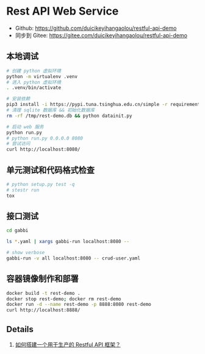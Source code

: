 # Rest API Web Service

- Github: <https://github.com/duicikeyihangaolou/restful-api-demo>
- 同步到 Gitee: <https://gitee.com/duicikeyihangaolou/restful-api-demo>

## 本地调试

```bash
# 创建 python 虚拟环境
python -m virtualenv .venv
# 进入 python 虚拟环境
. .venv/bin/activate

# 安装依赖
pip3 install -i https://pypi.tuna.tsinghua.edu.cn/simple -r requirements.txt
# 清理 sqlite 数据库 && 初始化数据库
rm -rf /tmp/rest-demo.db && python datainit.py

# 启动 web 服务
python run.py
# python run.py 0.0.0.0 8080
# 尝试访问
curl http://localhost:8080/
```

## 单元测试和代码格式检查

```bash
# python setup.py test -q
# stestr run
tox
```

## 接口测试

```bash
cd gabbi

ls *.yaml | xargs gabbi-run localhost:8080 --

# show verbose
gabbi-run -v all localhost:8080 -- crud-user.yaml
```

## 容器镜像制作和部署

```bash
docker build -t rest-demo .
docker stop rest-demo; docker rm rest-demo
docker run -d --name rest-demo -p 8888:8080 rest-demo
curl http://localhost:8888/
```

## Details

1. [如何搭建一个用于生产的 Restful API 框架？](doc/how-to-build-rest-api-web-service.md)
